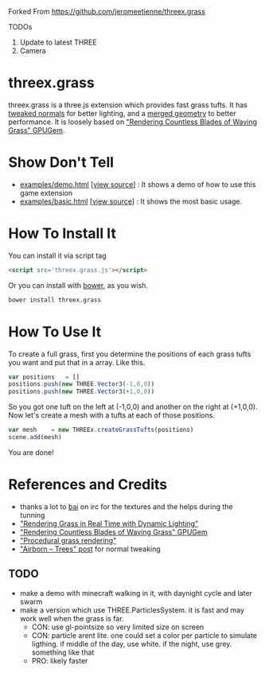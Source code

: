 Forked From https://github.com/jeromeetienne/threex.grass

TODOs
1. Update to latest THREE
2. Camera

threex.grass
===================

threex.grass is a three.js extension which provides fast grass tufts. 
It has [tweaked normals](http://simonschreibt.de/gat/airborn-trees/) for better lighting,
and a [merged geometry](http://learningthreejs.com/blog/2011/10/05/performance-merging-geometry/)
to better performance.
It is loosely based on 
["Rendering Countless Blades of Waving Grass" GPUGem](http://http.developer.nvidia.com/GPUGems/gpugems_ch07.html).


Show Don't Tell
===============
* [examples/demo.html](http://jeromeetienne.github.io/threex.grass/examples/demo.html)
\[[view source](https://github.com/jeromeetienne/threex.grass/blob/master/examples/demo.html)\] :
It shows a demo of how to use this game extension
* [examples/basic.html](http://jeromeetienne.github.io/threex.grass/examples/basic.html)
\[[view source](https://github.com/jeromeetienne/threex.grass/blob/master/examples/basic.html)\] :
It shows the most basic usage.

How To Install It
=================

You can install it via script tag

```html
<script src='threex.grass.js'></script>
```

Or you can install with [bower](http://bower.io/), as you wish.

```bash
bower install threex.grass
```

How To Use It
=============

To create a full grass, first you determine the positions of each grass tufts you want
and put that in a array. Like this.

```javascript
var positions	= []
positions.push(new THREE.Vector3(-1,0,0))
positions.push(new THREE.Vector3(+1,0,0))
```

So you got one tuft on the left at (-1,0,0)
and another on the right at (+1,0,0). 
Now let's create a mesh with a tufts at each of those positions.


```javascript
var mesh	= new THREEx.createGrassTufts(positions)
scene.add(mesh)
```

You are done! 

References and Credits
======================
* thanks a lot to [bai](http://baicoianu.com/) on irc for the textures and the helps during the tunning
* ["Rendering Grass in Real Time with Dynamic Lighting"](http://www.kevinboulanger.net/grass.html)
* ["Rendering Countless Blades of Waving Grass" GPUGem](http://http.developer.nvidia.com/GPUGems/gpugems_ch07.html)
* ["Procedural grass rendering"](http://outerra.blogspot.fr/2012/05/procedural-grass-rendering.html)
* ["Airborn – Trees" post](http://simonschreibt.de/gat/airborn-trees/) for normal tweaking

## TODO
* make a demo with minecraft walking in it, with daynight cycle and later swarm
* make a version which use THREE.ParticlesSystem. it is fast and may work well when the grass is far.
  * CON: use gl-pointsize so very limited size on screen
  * CON: particle arent lite. one could set a color per particle to simulate ligthing.
    if middle of the day, use white. if the night, use grey. something like that
  * PRO: likely faster
